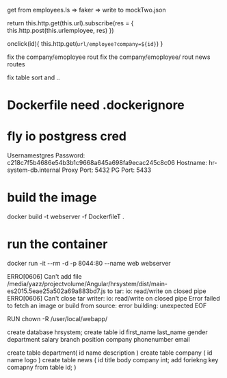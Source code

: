 get from employees.ls => faker => write to mockTwo.json

return this.http.get(this.url).subscribe(res = {
this.http.post(this.urlemployee, res)
})

onclick(id){
this.http.get(`url/employee?company=${id}`)
}

fix the company/emoployee rout
fix the company/emoployee/ rout
news routes

fix table sort and ..

# Dockerfile need .dockerignore

# fly io postgress cred
 Usernamestgres
  Password:    c218c7f5b4686e54b3b1c9668a645a698fa9ecac245c8c06
  Hostname:    hr-system-db.internal
  Proxy Port:  5432
  PG Port: 5433

# build the image
docker build -t webserver -f DockerfileT .

# run the container
  docker run -it --rm -d -p 8044:80 --name web webserver


ERRO[0606] Can't add file /media/yazz/projectvolume/Angular/hrsystem/dist/main-es2015.5eae25a502a69a883bd7.js to tar: io: read/write on closed pipe 
ERRO[0606] Can't close tar writer: io: read/write on closed pipe 
Error failed to fetch an image or build from source: error building: unexpected EOF

  RUN chown -R /user/local/webapp/


create database hrsystem;
create table 
    id
    first_name 
    last_name
    gender
    department
    salary
    branch
    position
    company
    phonenumber
    email

create table department(
  id
  name
  description
)
create table company (
  id
  name
  logo
)
create table news (
  id
  title
  body
  company int;
  add foriekng key comapny from table id;
)
